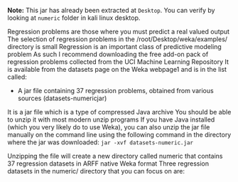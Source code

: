 **Note:** This jar has already been extracted at `Desktop`. You can verify by looking at `numeric` folder in kali linux desktop.

Regression problems are those where you must predict a real valued output The selection
of regression problems in the /root/Desktop/weka/examples/ directory is small Regression is an important class of
predictive modeling problem As such I recommend downloading the free add-on pack of
regression problems collected from the UCI Machine Learning Repository It is available from
the datasets page on the Weka webpage1 and is in the list called:
- A jar file containing 37 regression problems, obtained from various sources
(datasets-numericjar)

It is a jar file which is a type of compressed Java archive You should be able to unzip
it with most modern unzip programs If you have Java installed (which you very likely do to
use Weka), you can also unzip the jar file manually on the command line using the following
command in the directory where the jar was downloaded:
`jar -xvf datasets-numeric.jar`

Unzipping the file will create a new directory called numeric that contains 37 regression
datasets in ARFF native Weka format Three regression datasets in the numeric/ directory
that you can focus on are:



